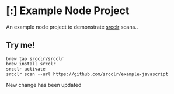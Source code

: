 # [:] Example Node Project

An example node project to demonstrate [srcclr](https://www.srcclr.com) scans..

## Try me! 

```
brew tap srcclr/srcclr
brew install srcclr
srcclr activate
srcclr scan --url https://github.com/srcclr/example-javascript
```
New change has been updated
